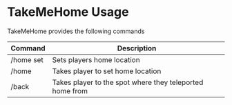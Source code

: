 # TakeMeHome Usage

TakeMeHome provides the following commands

| Command   | Description                                              |
|-----------|----------------------------------------------------------|
| /home set | Sets players home location                               |
| /home     | Takes player to set home location                        |
| /back     | Takes player to the spot where they teleported home from |